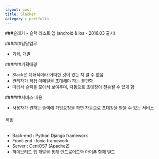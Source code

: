 ```yaml
---
layout: post
title: Slacker
category : portfolio
---
```


###슬래커 - 슬랙 리스트 앱 (android & ios - 2016.03 출시)

######담당업무
- 기획, 개발

######기획배경
- Slack은 폐쇄적이라 어떠한 것이 있는 지 알 수 없음
- 관리자가 직접 이메일을 초대해야 하는 불편함
- 따라서 슬랙을 모아서 보여주며, 자동으로 초대장이 전송될 수 있게 함

######서비스 내용
- 사용자가 원하는 슬랙에 가입요청을 하면 자동으로 초대장을 받을 수 있는 서비스

###### 특징
- Back-end : Python Django framework
- Front-end : Ionic framework
- Server : CentOS7 (Apache2)
- 하이브리드 앱 개발을 통해 안드로이드와 아이폰 함께 빌드

